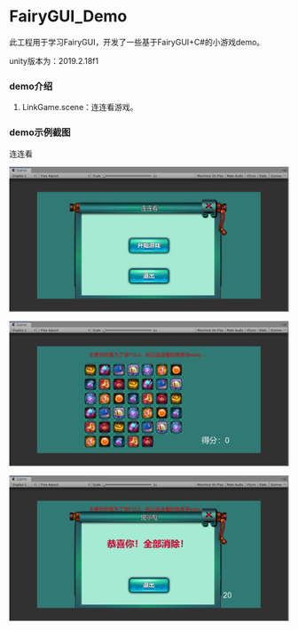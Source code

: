# FairyGUI_Demo

此工程用于学习FairyGUI，开发了一些基于FairyGUI+C#的小游戏demo。

unity版本为：2019.2.18f1

### demo介绍

1. LinkGame.scene：连连看游戏。



### demo示例截图

连连看

![开始游戏](https://github.com/hahahuahai/FairyGUI_Demo/blob/master/images/start.png)

![游戏中](https://github.com/hahahuahai/FairyGUI_Demo/blob/master/images/game.png)

![完成游戏](https://github.com/hahahuahai/FairyGUI_Demo/blob/master/images/finish.png)



